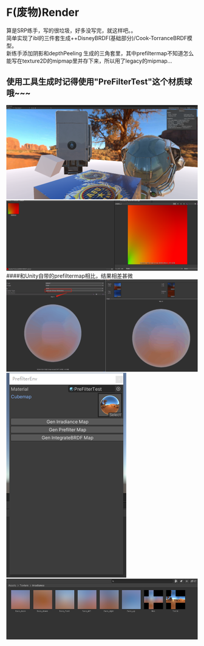 # F(废物)Render

算是SRP练手，写的很垃圾，好多没写完，就这样吧。。<br>
简单实现了ibl的三件套生成++DisneyBRDF(基础部分)/Cook-TorranceBRDF模型。<br>
新练手添加阴影和depthPeeling
生成的三角套里，其中prefiltermap不知道怎么能写在texture2D的mipmap里并存下来，所以用了legacy的mipmap...<br>
## 使用工具生成时记得使用"PreFilterTest"这个材质球哦~~~



![Image text](https://github.com/w199753/FRender/blob/master/Image/S_1.png)
![Image text](https://github.com/w199753/FRender/blob/master/Image/S_2.png)<br>
####和Unity自带的prefiltermap相比，结果相差甚微
![Image text](https://github.com/w199753/FRender/blob/master/Image/S_3.png)<br>
![Image text](https://github.com/w199753/FRender/blob/master/Image/S_4.png)<br>
![Image text](https://github.com/w199753/FRender/blob/master/Image/S_5.png)<br>

